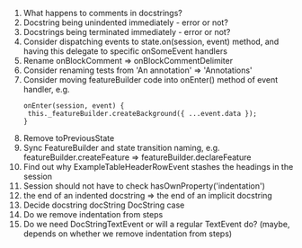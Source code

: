 1. What happens to comments in docstrings?
1. Docstring being unindented immediately - error or not?
1. Docstrings being terminated immediately - error or not?
1. Consider dispatching events to state.on(session, event) method, and having this delegate to specific onSomeEvent handlers
1. Rename onBlockComment => onBlockCommentDelimiter
1. Consider renaming tests from 'An annotation' => 'Annotations'
1. Consider moving featureBuilder code into onEnter() method of event handler, e.g.
   ```
   onEnter(session, event) {
    this._featureBuilder.createBackground({ ...event.data });
   }
   ```
1. Remove toPreviousState
1. Sync FeatureBuilder and state transition naming, e.g. featureBuilder.createFeature => featureBuilder.declareFeature
1. Find out why ExampleTableHeaderRowEvent stashes the headings in the session
1. Session should not have to check hasOwnProperty('indentation')
1. the end of an indented docstring => the end of an implicit docstring
1. Decide docstring docString DocString case
1. Do we remove indentation from steps
1. Do we need DocStringTextEvent or will a regular TextEvent do? (maybe, depends on whether we remove indentation from steps)
